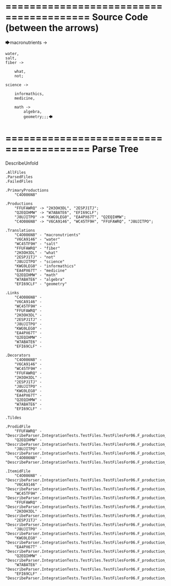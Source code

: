 ========================================
Source Code (between the arrows)
========================================

🡆macronutrients ->

	water,
    salt,
    fiber ->

        what,
        not;
	
	science ->
			
		informathics,
		medicine,
		
		math ->
			algebra,
			geometry;;;🡄

========================================
Parse Tree
========================================
DescribeUnfold

    .AllFiles
    .ParsedFiles
    .FailedFiles

    .PrimaryProductions
        "C4O086N8" 

    .Productions
        "FFUFAWRQ" -> "2H3OH3DL", "2ESPJ1TJ";
        "Q2EQIHMW" -> "W7ABATE6", "EFI69CLF";
        "J8UJITPO" -> "KWG9LEG0", "EA4PX67T", "Q2EQIHMW";
        "C4O086N8" -> "V6CA9146", "WC45TF9H", "FFUFAWRQ", "J8UJITPO";

    .Translations
        "C4O086N8" - "macronutrients"
        "V6CA9146" - "water"
        "WC45TF9H" - "salt"
        "FFUFAWRQ" - "fiber"
        "2H3OH3DL" - "what"
        "2ESPJ1TJ" - "not"
        "J8UJITPO" - "science"
        "KWG9LEG0" - "informathics"
        "EA4PX67T" - "medicine"
        "Q2EQIHMW" - "math"
        "W7ABATE6" - "algebra"
        "EFI69CLF" - "geometry"

    .Links
        "C4O086N8" - 
        "V6CA9146" - 
        "WC45TF9H" - 
        "FFUFAWRQ" - 
        "2H3OH3DL" - 
        "2ESPJ1TJ" - 
        "J8UJITPO" - 
        "KWG9LEG0" - 
        "EA4PX67T" - 
        "Q2EQIHMW" - 
        "W7ABATE6" - 
        "EFI69CLF" - 

    .Decorators
        "C4O086N8" - 
        "V6CA9146" - 
        "WC45TF9H" - 
        "FFUFAWRQ" - 
        "2H3OH3DL" - 
        "2ESPJ1TJ" - 
        "J8UJITPO" - 
        "KWG9LEG0" - 
        "EA4PX67T" - 
        "Q2EQIHMW" - 
        "W7ABATE6" - 
        "EFI69CLF" - 

    .Tildes

    .ProdidFile
        "FFUFAWRQ" - "DescribeParser.IntegrationTests.TestFiles.TestFilesFor06.F_production_in_production7.ds"
        "Q2EQIHMW" - "DescribeParser.IntegrationTests.TestFiles.TestFilesFor06.F_production_in_production7.ds"
        "J8UJITPO" - "DescribeParser.IntegrationTests.TestFiles.TestFilesFor06.F_production_in_production7.ds"
        "C4O086N8" - "DescribeParser.IntegrationTests.TestFiles.TestFilesFor06.F_production_in_production7.ds"

    .ItemidFile
        "C4O086N8" - "DescribeParser.IntegrationTests.TestFiles.TestFilesFor06.F_production_in_production7.ds"
        "V6CA9146" - "DescribeParser.IntegrationTests.TestFiles.TestFilesFor06.F_production_in_production7.ds"
        "WC45TF9H" - "DescribeParser.IntegrationTests.TestFiles.TestFilesFor06.F_production_in_production7.ds"
        "FFUFAWRQ" - "DescribeParser.IntegrationTests.TestFiles.TestFilesFor06.F_production_in_production7.ds"
        "2H3OH3DL" - "DescribeParser.IntegrationTests.TestFiles.TestFilesFor06.F_production_in_production7.ds"
        "2ESPJ1TJ" - "DescribeParser.IntegrationTests.TestFiles.TestFilesFor06.F_production_in_production7.ds"
        "J8UJITPO" - "DescribeParser.IntegrationTests.TestFiles.TestFilesFor06.F_production_in_production7.ds"
        "KWG9LEG0" - "DescribeParser.IntegrationTests.TestFiles.TestFilesFor06.F_production_in_production7.ds"
        "EA4PX67T" - "DescribeParser.IntegrationTests.TestFiles.TestFilesFor06.F_production_in_production7.ds"
        "Q2EQIHMW" - "DescribeParser.IntegrationTests.TestFiles.TestFilesFor06.F_production_in_production7.ds"
        "W7ABATE6" - "DescribeParser.IntegrationTests.TestFiles.TestFilesFor06.F_production_in_production7.ds"
        "EFI69CLF" - "DescribeParser.IntegrationTests.TestFiles.TestFilesFor06.F_production_in_production7.ds"

